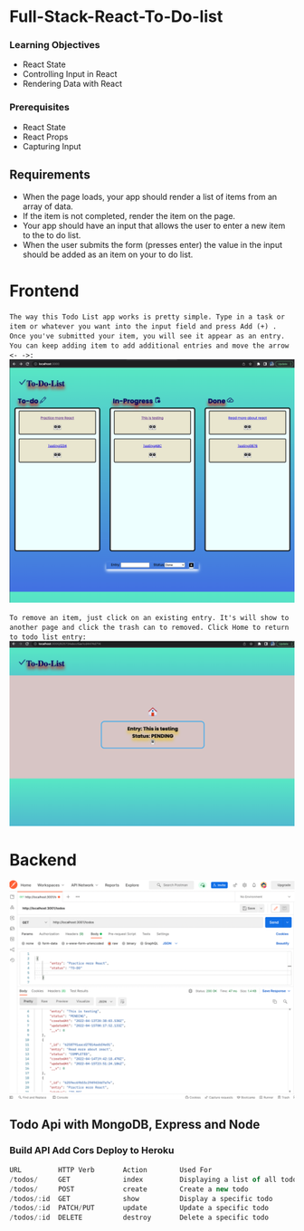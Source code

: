 # Full-Stack-React-To-Do-list

### Learning Objectives
- React State
- Controlling Input in React
- Rendering Data with React
### Prerequisites
- React State
- React Props
- Capturing Input

## Requirements
- When the page loads, your app should render a list of items from an array of data.
- If the item is not completed, render the item on the page.
- Your app should have an input that allows the user to enter a new item to the to do list.
- When the user submits the form (presses enter) the value in the input should be added as an item on your to do list.

# Frontend

`The way this Todo List app works is pretty simple. Type in a task or item or whatever you want into the input field and press Add (+) . Once you've submitted your item, you will see it appear as an entry. You can keep adding item to add additional entries and move the arrow <- ->:`
![To-Do-List](./assets/todo1.jpeg)

`To remove an item, just click on an existing entry. It's will show to another page and click the trash can to removed. Click Home to return to todo list entry:`
![To-Do-List](./assets/show.jpeg)


# Backend

![To-Do-List](./assets/backend.jpeg)

## Todo Api with MongoDB, Express and Node

### Build API Add Cors Deploy to Heroku

```js
URL	        HTTP Verb	    Action	      Used For	                        Mongoose Model Function
/todos/	    GET	            index	      Displaying a list of all todos	.find
/todos/	    POST	        create	      Create a new todo	                .create
/todos/:id	GET	            show	      Display a specific todo	        .findById
/todos/:id	PATCH/PUT	    update	      Update a specific todo	        .findByIdAndUpdate
/todos/:id	DELETE	        destroy	      Delete a specific todo	        .findByIdAndDelete
```
